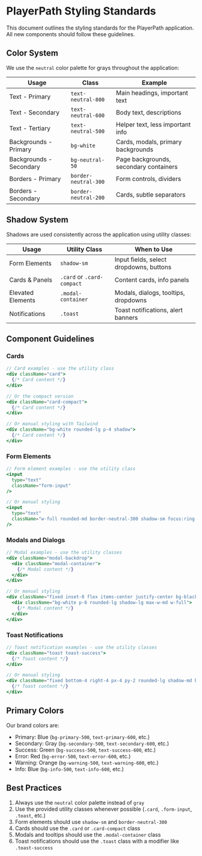 # PlayerPath Styling Standards

This document outlines the styling standards for the PlayerPath application. All new components should follow these guidelines.

## Color System

We use the `neutral` color palette for grays throughout the application:

| Usage | Class | Example |
|-------|-------|---------|
| Text - Primary | `text-neutral-800` | Main headings, important text |
| Text - Secondary | `text-neutral-600` | Body text, descriptions |
| Text - Tertiary | `text-neutral-500` | Helper text, less important info |
| Backgrounds - Primary | `bg-white` | Cards, modals, primary backgrounds |
| Backgrounds - Secondary | `bg-neutral-50` | Page backgrounds, secondary containers |
| Borders - Primary | `border-neutral-300` | Form controls, dividers |
| Borders - Secondary | `border-neutral-200` | Cards, subtle separators |

## Shadow System

Shadows are used consistently across the application using utility classes:

| Usage | Utility Class | When to Use |
|-------|--------------|-------------|
| Form Elements | `shadow-sm` | Input fields, select dropdowns, buttons |
| Cards & Panels | `.card` or `.card-compact` | Content cards, info panels |
| Elevated Elements | `.modal-container` | Modals, dialogs, tooltips, dropdowns |
| Notifications | `.toast` | Toast notifications, alert banners |

## Component Guidelines

### Cards
```jsx
// Card examples - use the utility class
<div className="card">
  {/* Card content */}
</div>

// Or the compact version
<div className="card-compact">
  {/* Card content */}
</div>

// Or manual styling with Tailwind
<div className="bg-white rounded-lg p-4 shadow">
  {/* Card content */}
</div>
```

### Form Elements
```jsx
// Form element examples - use the utility class
<input 
  type="text"
  className="form-input"
/>

// Or manual styling
<input 
  type="text"
  className="w-full rounded-md border-neutral-300 shadow-sm focus:ring-primary-500 focus:border-primary-500"
/>
```

### Modals and Dialogs
```jsx
// Modal examples - use the utility classes
<div className="modal-backdrop">
  <div className="modal-container">
    {/* Modal content */}
  </div>
</div>

// Or manual styling
<div className="fixed inset-0 flex items-center justify-center bg-black bg-opacity-50 z-50">
  <div className="bg-white p-6 rounded-lg shadow-lg max-w-md w-full">
    {/* Modal content */}
  </div>
</div>
```

### Toast Notifications
```jsx
// Toast notification examples - use the utility classes
<div className="toast toast-success">
  {/* Toast content */}
</div>

// Or manual styling
<div className="fixed bottom-4 right-4 px-4 py-2 rounded-lg shadow-md bg-primary-600 text-white">
  {/* Toast content */}
</div>
```

## Primary Colors

Our brand colors are:

- Primary: Blue (`bg-primary-500`, `text-primary-600`, etc.)
- Secondary: Gray (`bg-secondary-500`, `text-secondary-600`, etc.)
- Success: Green (`bg-success-500`, `text-success-600`, etc.)
- Error: Red (`bg-error-500`, `text-error-600`, etc.)
- Warning: Orange (`bg-warning-500`, `text-warning-600`, etc.)
- Info: Blue (`bg-info-500`, `text-info-600`, etc.)

## Best Practices

1. Always use the `neutral` color palette instead of `gray`
2. Use the provided utility classes whenever possible (`.card`, `.form-input`, `.toast`, etc.)
3. Form elements should use `shadow-sm` and `border-neutral-300`
4. Cards should use the `.card` or `.card-compact` class
5. Modals and tooltips should use the `.modal-container` class
6. Toast notifications should use the `.toast` class with a modifier like `.toast-success` 
